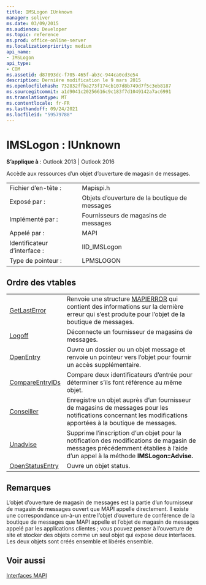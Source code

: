 ```yaml
---
title: IMSLogon IUnknown
manager: soliver
ms.date: 03/09/2015
ms.audience: Developer
ms.topic: reference
ms.prod: office-online-server
ms.localizationpriority: medium
api_name:
- IMSLogon
api_type:
- COM
ms.assetid: d87093dc-f705-465f-ab3c-944ca0cd3e54
description: Dernière modification le 9 mars 2015
ms.openlocfilehash: 732832ffba273f174cb107d8b749d7f5c3eb8187
ms.sourcegitcommit: a1d9041c20256616c9c183f7d1049142a7ac6991
ms.translationtype: MT
ms.contentlocale: fr-FR
ms.lasthandoff: 09/24/2021
ms.locfileid: "59579788"
---
```

# <a name="imslogon--iunknown"></a>IMSLogon : IUnknown

  
  
**S’applique à** : Outlook 2013 | Outlook 2016 
  
Accède aux ressources d’un objet d’ouverture de magasin de messages.
  
|||
|:-----|:-----|
|Fichier d’en-tête :  <br/> |Mapispi.h  <br/> |
|Exposé par :  <br/> |Objets d’ouverture de la boutique de messages  <br/> |
|Implémenté par :  <br/> |Fournisseurs de magasins de messages  <br/> |
|Appelé par :  <br/> |MAPI  <br/> |
|Identificateur d’interface :  <br/> |IID_IMSLogon  <br/> |
|Type de pointeur :  <br/> |LPMSLOGON  <br/> |
   
## <a name="vtable-order"></a>Ordre des vtables

|||
|:-----|:-----|
|[GetLastError](imslogon-getlasterror.md) <br/> |Renvoie une structure [MAPIERROR](mapierror.md) qui contient des informations sur la dernière erreur qui s’est produite pour l’objet de la boutique de messages.  <br/> |
|[Logoff](imslogon-logoff.md) <br/> |Déconnecte un fournisseur de magasins de messages.  <br/> |
|[OpenEntry](imslogon-openentry.md) <br/> |Ouvre un dossier ou un objet message et renvoie un pointeur vers l’objet pour fournir un accès supplémentaire.  <br/> |
|[CompareEntryIDs](imslogon-compareentryids.md) <br/> |Compare deux identificateurs d’entrée pour déterminer s’ils font référence au même objet.  <br/> |
|[Conseiller](imslogon-advise.md) <br/> |Enregistre un objet auprès d’un fournisseur de magasins de messages pour les notifications concernant les modifications apportées à la boutique de messages.  <br/> |
|[Unadvise](imslogon-unadvise.md) <br/> |Supprime l’inscription d’un objet pour la notification des modifications de magasin de messages précédemment établies à l’aide d’un appel à la méthode **IMSLogon::Advise.**  <br/> |
|[OpenStatusEntry](imslogon-openstatusentry.md) <br/> |Ouvre un objet status.  <br/> |
   
## <a name="remarks"></a>Remarques

L’objet d’ouverture de magasin de messages est la partie d’un fournisseur de magasin de messages ouvert que MAPI appelle directement. Il existe une correspondance un-à-un entre l’objet d’ouverture de conférence de la boutique de messages que MAPI appelle et l’objet de magasin de messages appelé par les applications clientes ; vous pouvez penser à l’ouverture de site et stocker des objets comme un seul objet qui expose deux interfaces. Les deux objets sont créés ensemble et libérés ensemble.
  
## <a name="see-also"></a>Voir aussi



[Interfaces MAPI](mapi-interfaces.md)

